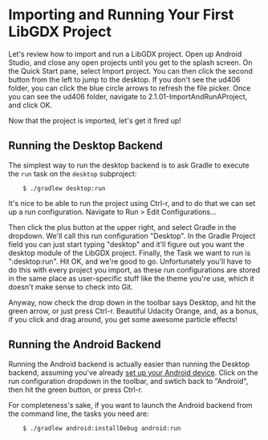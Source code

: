# Importing and Running Your First LibGDX Project

Let's review how to import and run a LibGDX project. Open up Android Studio, and close any open projects until you get to the splash screen. On the Quick Start pane, select Import project. You can then click the second button from the left to jump to the desktop. If you don't see the ud406 folder, you can click the blue circle arrows to refresh the file picker. Once you can see the ud406 folder, navigate to 2.1.01-ImportAndRunAProject, and click OK.

Now that the project is imported, let's get it fired up! 

## Running the Desktop Backend

The simplest way to run the desktop backend is to ask Gradle to execute the `run` task on the
`desktop` subproject:

```
    $ ./gradlew desktop:run
```

It's nice to be able to run the project using Ctrl-r, and to do that we can set up a run configuration.  Navigate to Run > Edit Configurations...

Then click the plus button at the upper right, and select Gradle in the dropdown. We'll call this run configuration "Desktop". In the Gradle Project field you can just start typing "desktop" and it'll figure out you want the desktop module of the LibGDX project. Finally, the Task we want to run is ":desktop:run". Hit OK, and we're good to go. Unfortunately you'll have to do this with every project you import, as these run configurations are stored in the same place as user-specific stuff like the theme you're use, which it doesn't make sense to check into Git.

Anyway, now check the drop down in the toolbar says Desktop, and hit the green arrow, or just press Ctrl-r. Beautiful Udacity Orange, and, as a bonus, if you click and drag around, you get some awesome particle effects!

## Running the Android Backend

Running the Android backend is actually easier than running the Desktop backend, assuming you've already [set up your Android device](https://www.udacity.com/course/viewer#!/c-ud808/l-4216368924/m-4291353613). Click on the run configuration
dropdown in the toolbar, and swtich back to "Android", then hit the green button, or press Ctrl-r.

For completeness's sake, if you want to launch the Android backend from the command line, the tasks you need are:

```
    $ ./gradlew android:installDebug android:run
```
